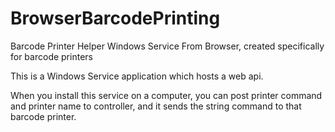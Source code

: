 # BrowserBarcodePrinting
Barcode Printer Helper Windows Service From Browser, created specifically for barcode printers

This is a Windows Service application which hosts a web api. 

When you install this service on a computer, you can post printer command and printer name to controller, and it sends the string command to that barcode printer. 
